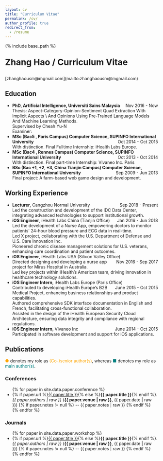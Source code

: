 ```yaml
---
layout: cv
title: "Curriculum Vitae"
permalink: /cv/
author_profile: true
redirect_from:
  - /resume
---
```


{% include base_path %}
<p style="font-size: 2em; font-weight: bold;">Zhang Hao / Curriculum Vitae</p>
[zhanghaousm@mgmail.com](mailto:zhanghaousm@mgmail.com)


## Education

* **PhD, Artificial Intelligence, Universiti Sains Malaysia** <span style="float: right;">Nov 2016 - Now</span><br>
  <span class='desc'>Thesis: Aspect-Category-Opinion-Sentiment Quad Extraction With Implicit Aspects \\
   And Opinions Using Pre-Trained Language Models And Machine Learning Methods.</span><br>
  <span class='desc'>Supervised by Cheah Yu-N</span><br>
  <span class='desc'>Examiner:</span>
* **MSc (Bac5 , Paris Campus) Computer Science, SUPINFO International University** <span style="float: right;">Oct 2014 - Oct 2015</span>\
  <span class='desc'>With distinction. Final Fulltime Internship: iHealth Labs Europe.</span>
* **MSc (Bac4 , Rennes Campus) Computer Science, SUPINFO International University** <span style="float: right;">Oct 2013 - Oct 2014</span>\
  <span class='desc'>With distinction. Final part-time Internship: Vivaneo Inc. Paris</span>
* **BSc (Bac +1, +2, +3, China Tianjin Campus) Computer Science, SUPINFO International University** <span style="float: right;">Sep 2009 - Jun 2013</span>\
  <span class='desc'>Final project: A farm-based web game design and development.</span>

## Working Experience

* **Lecturer**, Cangzhou Normal University <span style="float: right;">Sep 2018 - Present</span>\
   <span class='desc'>Led the construction and development of the IDC Data Center, integrating advanced technologies to support institutional growth. </span>
* **iOS Engineer**, iHealth Labs China (Tianjin Office) <span style="float: right;">Jan 2016 - Jun 2018</span>\
   <span class='desc'>Led the development of a Nurse App, empowering doctors to monitor patients' 24-hour blood pressure and ECG data in real-time. </span>\
   <span class='desc'>Led X project, collaborating with the U.S. Department of Defense and U.S. Care Innovation Inc. </span>\
   <span class='desc'>Pioneered chronic disease management solutions for U.S. veterans, enhancing care coordination and patient outcomes. </span>
* **iOS Engineer**, iHealth Labs USA (Silicon Valley Office) <span style="float: right;">Nov 2016 - Sep 2017</span>\
   <span class='desc'>Directed designing and developing a nurse app project for Mirus Hospital in Australia. </span>\
   <span class='desc'>Led key projects within iHealth’s American team, driving innovation in healthcare technology solutions. </span>
* **iOS Engineer Intern**, iHealth Labs Europe (Paris Office) <span style="float: right;">June 2015 - Oct 2015</span>\
   <span class='desc'>Contributed to developing iHealth Europe’s B2B Medical Project, enhancing business relationships and product capabilities. </span>\
   <span class='desc'>Authored comprehensive SDK interface documentation in English and French, facilitating cross-functional collaboration. </span>\
   <span class='desc'>Assisted in the design of the iHealth European Security Cloud Architecture, ensuring data integrity and compliance with regional regulations. </span>
* **iOS Engineer Intern**, Vivaneo Inc <span style="float: right;">June 2014 - Oct 2015</span>\
   <span class='desc'>Participated in software development and support for iOS applications. </span>

<div class="page-break"></div>

## Publications

<span style="color: orange;">●</span> denotes my role as <span style="color: orange;">(Co-)senior author(s)</span>, whereas <span style="color: teal;">■</span> denotes my role as <span style="color: teal;">main author(s)</span>.
###  Conferences
<div class="compact-ul">
<ul>
{% for paper in site.data.paper.conference %}
<li class="{% if paper.author and paper.author == 'first' %}first-author{% elsif paper.author and paper.author == 'last' %}last-author{% else %}default-author{% endif %}">
    {% if paper.url %}<a href="{{ paper.url }}">{{ paper.title }}</a>{% else %}<strong>{{ paper.title }}</strong>{% endif %}. <i>{{ paper.authors | raw }}</i> (<b>{{ paper.venue | raw }}</b>, {{ paper.date | raw }})
    {% if paper.notes != null %} -- {{ paper.notes | raw }}
    {% endif %}
</li>
{% endfor %}
</ul>
</div>

### Journals
<div class="compact-ul">
<ul>
{% for paper in site.data.paper.workshop %}
<li class="{% if paper.author and paper.author == 'first' %}first-author{% elsif paper.author and paper.author == 'last' %}last-author{% else %}default-author{% endif %}">
    {% if paper.url %}<a href="{{ paper.url }}">{{ paper.title }}</a>{% else %}<strong>{{ paper.title }}</strong>{% endif %}. <i>{{ paper.authors | raw }}</i> (<b>{{ paper.venue | raw }}</b>, {{ paper.date | raw }})
    {% if paper.notes != null %} -- {{ paper.notes | raw }}
    {% endif %}
</li>
{% endfor %}
</ul>
</div>





